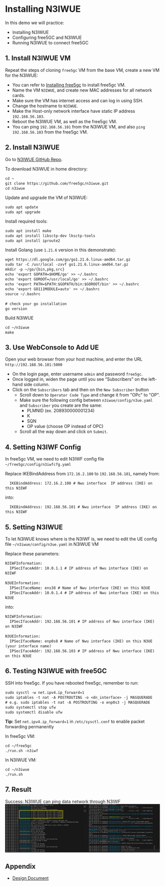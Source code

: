 <!-- Google tag (gtag.js) --> <script async src="https://www.googletagmanager.com/gtag/js?id=G-JETJ7TJ805"></script> <script> window.dataLayer = window.dataLayer || []; function gtag(){dataLayer.push(arguments);} gtag('js', new Date()); gtag('config', 'G-JETJ7TJ805'); </script>

# Installing N3IWUE

In this demo we will practice:

- Installing N3IWUE
- Configuring free5GC and N3IWUE
- Running N3IWUE to connect free5GC

## 1. Install N3IWUE VM

Repeat the steps of cloning `free5gc` VM from the base VM, create a new VM for the N3IWUE:

- You can refer to [Installing free5gc](https://free5gc.org/guide/3-install-free5gc/) to install free5gc VM.
- Name the VM `N3IWUE`, and create new MAC addresses for all network cards.
- Make sure the VM has internet access and can log in using SSH.
- Change the hostname to `N3IWUE`.
- Make the Host-only network interface have static IP address `192.168.56.103`.
- Reboot the N3IWUE VM, as well as the free5gc VM.
- You can ping `192.168.56.101` from the N3IWUE VM, and also `ping 192.168.56.103` from the free5gc VM.

## 2. Install N3IWUE

Go to [N3IWUE GitHub Repo](https://github.com/free5gc/n3iwue).

To download N3IWUE in home directory:

```
cd ~
git clone https://github.com/free5gc/n3iwue.git
cd n3iwue
```

Update and upgrade the VM of N3IWUE:

```
sudo apt update
sudo apt upgrade
```

Install required tools:

```
sudo apt install make
sudo apt install libsctp-dev lksctp-tools
sudo apt install iproute2
```

Install Golang (use `1.21.6` version in this demonstrate):

```
wget https://dl.google.com/go/go1.21.6.linux-amd64.tar.gz
sudo tar -C /usr/local -zxvf go1.21.6.linux-amd64.tar.gz
mkdir -p ~/go/{bin,pkg,src}
echo 'export GOPATH=$HOME/go' >> ~/.bashrc
echo 'export GOROOT=/usr/local/go' >> ~/.bashrc
echo 'export PATH=$PATH:$GOPATH/bin:$GOROOT/bin' >> ~/.bashrc
echo 'export GO111MODULE=auto' >> ~/.bashrc
source ~/.bashrc

# check your go installation
go version
```

Build N3IWUE

```
cd ~/n3iwue
make
```

## 3. Use WebConsole to Add UE

Open your web browser from your host machine, and enter the URL `http://192.168.56.101:5000`

- On the login page, enter username `admin` and password `free5gc`.
- Once logged in, widen the page until you see “Subscribers” on the left-hand side column.
- Click on the `Subscribers` tab and then on the `New Subscriber` button
  - Scroll down to `Operator Code Type` and change it from "OPc" to "OP".
  - Make sure the following config between `n3iwue/config/n3ue.yaml` and `Subscriber` you create are the same:
    - PLMNID (ex. 208930000001234)
    - K
    - SQN
    - OP value (choose OP instead of OPC)
  - Scroll all the way down and click on `Submit`.

## 4. Setting N3IWF Config

In free5gc VM, we need to edit N3IWF config file `~/free5gc/config/n3iwfcfg.yaml`

Replace IKEBindAddress from `172.16.2.100` to `192.168.56.101`, namely from:

```
  IKEBindAddress: 172.16.2.100 # Nwu interface  IP address (IKE) on this N3IWF
```

into:

```
  IKEBindAddress: 192.168.56.101 # Nwu interface  IP address (IKE) on this N3IWF
```

## 5. Setting N3IWUE

To let N3IWUE knows where is the N3IWF is, we need to edit the UE config file `~/n3iwue/config/n3ue.yaml` in N3IWUE VM

Replace these parameters:

```
N3IWFInformation:
  IPSecIfaceAddr: 10.0.1.1 # IP address of Nwu interface (IKE) on N3IWF

N3UEInformation:
  IPSecIfaceName: ens38 # Name of Nwu interface (IKE) on this N3UE
  IPSecIfaceAddr: 10.0.1.4 # IP address of Nwu interface (IKE) on this N3UE
```

into:

```
N3IWFInformation:
  IPSecIfaceAddr: 192.168.56.101 # IP address of Nwu interface (IKE) on N3IWF

N3UEInformation:
  IPSecIfaceName: enp0s8 # Name of Nwu interface (IKE) on this N3UE (your interface name)
  IPSecIfaceAddr: 192.168.56.103 # IP address of Nwu interface (IKE) on this N3UE
```

## 6. Testing N3IWUE with free5GC

SSH into free5gc. If you have rebooted free5gc, remember to run:

```
sudo sysctl -w net.ipv4.ip_forward=1
sudo iptables -t nat -A POSTROUTING -o <dn_interface> -j MASQUERADE
# e.g. sudo iptables -t nat -A POSTROUTING -o enp0s3 -j MASQUERADE
sudo systemctl stop ufw
sudo systemctl disable ufw
```

**Tip:** Set `net.ipv4.ip_forward=1` in `/etc/sysctl.conf` to enable packet forwarding permanently

In free5gc VM:

```
cd ~/free5gc
./run.sh -n3iwf
```

In N3IWUE VM:

```
cd ~/n3iwue
./run.sh
```

## 7. Result

Success: N3IWUE can ping data network through N3IWF
![](./images/1-13.png)

## Appendix

- [Design Document](./N3IWUE/n3iwue.md)
